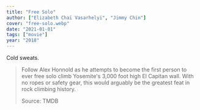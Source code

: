 ```yaml
---
title: "Free Solo"
author: ["Elizabeth Chai Vasarhelyi", "Jimmy Chin"]
cover: "free-solo.webp"
date: "2021-01-01"
tags: ["movie"]
year: "2018"
---
```


Cold sweats.

> Follow Alex Honnold as he attempts to become the first person to ever free solo climb Yosemite's 3,000 foot high El Capitan wall. With no ropes or safety gear, this would arguably be the greatest feat in rock climbing history.
>
> Source: TMDB
